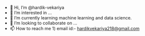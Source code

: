 - 👋 Hi, I’m @hardik-vekariya
- 👀 I’m interested in ...
- 🌱 I’m currently learning machine learning and data science.
- 💞️ I’m looking to collaborate on ...
- 📫 How to reach me 1) email id:- hardikvekariya218@gmail.com

<!---
hardik-vekariya/hardik-vekariya is a ✨ special ✨ repository because its `README.md` (this file) appears on your GitHub profile.
You can click the Preview link to take a look at your changes.
--->
